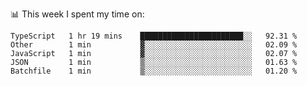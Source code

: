 📊 This week I spent my time on:
<!--START_SECTION:waka-->

```text
TypeScript   1 hr 19 mins    ███████████████████████░░   92.31 %
Other        1 min           ▓░░░░░░░░░░░░░░░░░░░░░░░░   02.09 %
JavaScript   1 min           ▓░░░░░░░░░░░░░░░░░░░░░░░░   02.07 %
JSON         1 min           ▒░░░░░░░░░░░░░░░░░░░░░░░░   01.63 %
Batchfile    1 min           ▒░░░░░░░░░░░░░░░░░░░░░░░░   01.20 %
```

<!--END_SECTION:waka-->


